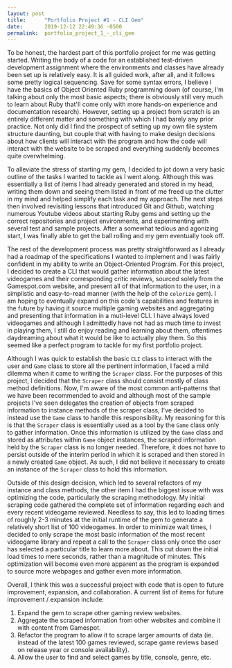 ```yaml
---
layout: post
title:      "Portfolio Project #1 - CLI Gem"
date:       2019-12-12 22:49:36 -0500
permalink:  portfolio_project_1_-_cli_gem
---
```



To be honest, the hardest part of this portfolio project for me was getting started. Writing the body of a code for an established test-driven development assignment where the environments and classes have already been set up is relatively easy. It is all guided work, after all, and it follows some pretty logical sequencing. Save for some syntax errors, I believe I have the basics of Object Oriented Ruby programming down (of course, I'm talking about only the most basic aspects; there is obviously still very much to learn about Ruby that'll come only with more hands-on experience and documentation research). However, setting up a project from scratch is an entirely different matter and something with which I had barely any prior practice. Not only did I find the prospect of setting up my own file system structure daunting, but couple that with having to make design decisions about how clients will interact with the program and how the code will interact with the website to be scraped and everything suddenly becomes quite overwhelming.

To alleviate the stress of starting my gem, I decided to jot down a very basic outline of the tasks I wanted to tackle as I went along. Although this was essentially a list of items I had already generated and stored in my head, writing them down and seeing them listed in front of me freed up the clutter in my mind and helped simplify each task and my approach. The next steps then involved revisiting lessons that introduced Git and Github, watching numerous Youtube videos about starting Ruby gems and setting up the correct repositories and project environments, and experimenting with several test and sample projects. After a somewhat tedious and agonizing start, I was finally able to get the ball rolling and my gem eventually took off.

The rest of the development process was pretty straightforward as I already had a roadmap of the specifications I wanted to implement and I was fairly confident in my ability to write an Object-Oriented Program. For this project, I decided to create a CLI that would gather information about the latest videogames and their corresponding critic reviews, sourced solely from the Gamespot.com website, and present all of that information to the user, in a simplistic and easy-to-read manner (with the help of the `colorize` gem). I am hoping to eventually expand on this code's capabilities and features in the future by having it source multiple gaming websites and aggregating and presenting that information in a muti-level CLI. I have always loved videogames and although I admittedly have not had as much time to invest in playing them, I still do enjoy reading and learning about them, oftentimes daydreaming about what it would be like to actually play them. So this seemed like a perfect program to tackle for my first portfolio project.

Although I was quick to establish the basic `CLI` class to interact with the user and `Game` class to store all the pertinent information, I faced a mild dilemma when it came to writing the `Scraper` class. For the purposes of this project, I decided that the `Scraper` class should consist mostly of class method definitions. Now, I'm aware of the most common anti-patterns that we have been recommended to avoid and although most of the sample projects I've seen delegates the creation of objects from scraped information to instance methods of the scraper class, I've decided to instead use the `Game` class to handle this responsibility. My reasoning for this is that the `Scraper` class is essentially used as a tool by the `Game` class only to gather information. Once this information is utilized by the `Game` class and stored as attributes within `Game` object instances, the scraped information held by the `Scraper` class is no longer needed. Therefore, it does not have to persist outside of the interim period in which it is scraped and then stored in a newly created `Game` object. As such, I did not believe it necessary to create an instance of the `Scraper` class to hold this information.

Outside of this design decision, which led to several refactors of my instance and class methods, the other item I had the biggest issue with was optimizing the code, particularly the scraping methodology. My initial scraping code gathered the complete set of information regarding each and every recent videogame reviewed. Needless to say, this led to loading times of roughly 2-3 minutes at the initial runtime of the gem to generate a relatively short list of 100 videogames. In order to minimize wait times, I decided to only scrape the most basic information of the most recent videogame library and repeat a call to the `Scraper` class only once the user has selected a particular title to learn more about. This cut down the initial load times to mere seconds, rather than a magnitude of minutes. This optimization will become even more apparent as the program is expanded to source more webpages and gather even more information.

Overall, I think this was a successful project with code that is open to future improvement, expansion, and collaboration.
A current list of items for future improvement / expansion include:
1. Expand the gem to scrape other gaming review websites.
2. Aggregate the scraped information from other websites and combine it with content from Gamespot.
3. Refactor the program to allow it to scrape larger amounts of data (ie. instead of the latest 100 games reviewed, scrape game reviews based on release year or console availability).
4. Allow the user to find and select games by title, console, genre, etc.
